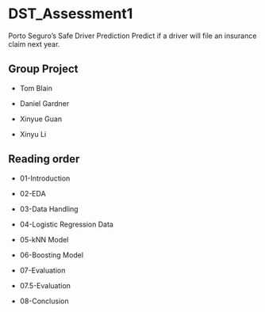 # DST_Assessment1
Porto Seguro’s Safe Driver Prediction Predict if a driver will file an insurance claim next year.
## Group Project

* Tom Blain

* Daniel Gardner

* Xinyue Guan

* Xinyu Li

## Reading order

* 01-Introduction

* 02-EDA

* 03-Data Handling

* 04-Logistic Regression Data

* 05-kNN Model

* 06-Boosting Model

* 07-Evaluation

* 07.5-Evaluation

* 08-Conclusion
